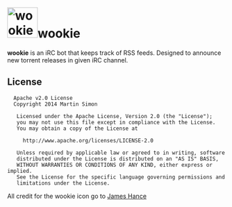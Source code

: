 <h1><img src="https://raw.github.com/c0ding/wookie/master/doc/wookie.png" height=70 alt="wookie" title="wookie">wookie</h1>

**wookie** is an iRC bot that keeps track of RSS feeds. 
Designed to announce new torrent releases in given iRC channel.  

## License

```
  Apache v2.0 License
  Copyright 2014 Martin Simon

   Licensed under the Apache License, Version 2.0 (the "License");
   you may not use this file except in compliance with the License.
   You may obtain a copy of the License at

     http://www.apache.org/licenses/LICENSE-2.0

   Unless required by applicable law or agreed to in writing, software
   distributed under the License is distributed on an "AS IS" BASIS,
   WITHOUT WARRANTIES OR CONDITIONS OF ANY KIND, either express or implied.
   See the License for the specific language governing permissions and
   limitations under the License.

```

<h7>All credit for the wookie icon go to <a href="http://www.jameshance.com/">James Hance</a></h7>
